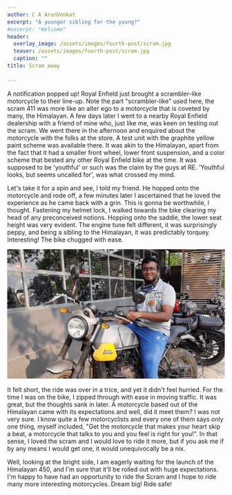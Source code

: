 ```yaml
---
author: C A ArunVenkat
excerpt: "A younger sibling for the young?"
#excerpt: "Welcome"
header:
  overlay_image: /assets/images/fourth-post/scram.jpg
  teaser: /assets/images/fourth-post/scram.jpg
  caption: ""
title: Scram away
      
---
```



A notification popped up! Royal Enfield just brought a scrambler-like motorcycle to their line-up. Note the part "scrambler-like" used here, the scram 411 was more like an alter ego to a motorcycle that is coveted by many, the Himalayan. 
A few days later I went to a nearby Royal Enfield dealership with a friend of mine who, just like me, was keen on testing out the scram. We went there in the afternoon and enquired about the motorcycle with the folks at the store. A test unit with the graphite yellow paint scheme was available there. It was akin to the Himalayan, apart from the fact that it had a smaller front wheel, lower front suspension, and a color scheme that bested any other Royal Enfield bike at the time. It was supposed to be 'youthful' or such was the claim by the guys at RE. 'Youthful looks, but seems uncalled for', was what crossed my mind. 


Let's take it for a spin and see, I told my friend. He hopped onto the motorcycle and rode off, a few minutes later I ascertained that he loved the experience as he came back with a grin. This is gonna be worthwhile, I thought. Fastening my helmet lock, I walked towards the bike clearing my head of any preconceived notions. 
Hopping onto the saddle, the lower seat height was very evident. The engine tune felt different, it was surprisingly peppy, and being a sibling to the Himalayan, it was predictably torquey. Interesting! The bike chugged with ease.

![](/assets/images/first-post/first-post-header.jpeg)

It felt short, the ride was over in a trice, and yet it didn't feel hurried. For the time I was on the bike, I zipped through with ease in moving traffic. It was great, but the thoughts sank in later. A motorcycle based out of the Himalayan came with its expectations and well, did it meet them? I was not very sure.
I know quite a few motorcyclists and every one of them says only one thing, myself included, "Get the motorcycle that makes your heart skip a beat, a motorcycle that talks to you and you feel is right for you!". In that sense, I loved the scram and I would love to ride it more, but if you ask me if by any means I would get one, it would unequivocally be a nix.


Well, looking at the bright side, I am eagerly waiting for the launch of the Himalayan 450, and I'm sure that it'll be rolled out with huge expectations. 
I'm happy to have had an opportunity to ride the Scram and I hope to ride many more interesting motorcycles.
Dream big! Ride safe!